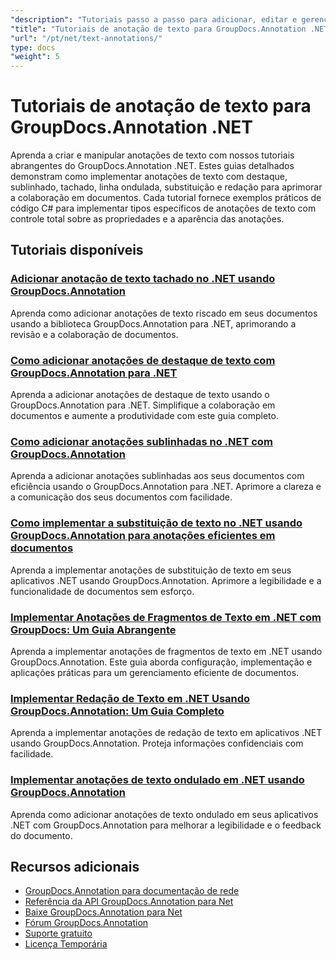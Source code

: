 ```yaml
---
"description": "Tutoriais passo a passo para adicionar, editar e gerenciar anotações de texto em documentos usando o GroupDocs.Annotation for .NET."
"title": "Tutoriais de anotação de texto para GroupDocs.Annotation .NET"
"url": "/pt/net/text-annotations/"
type: docs
"weight": 5
---
```


# Tutoriais de anotação de texto para GroupDocs.Annotation .NET

Aprenda a criar e manipular anotações de texto com nossos tutoriais abrangentes do GroupDocs.Annotation .NET. Estes guias detalhados demonstram como implementar anotações de texto com destaque, sublinhado, tachado, linha ondulada, substituição e redação para aprimorar a colaboração em documentos. Cada tutorial fornece exemplos práticos de código C# para implementar tipos específicos de anotações de texto com controle total sobre as propriedades e a aparência das anotações.

## Tutoriais disponíveis

### [Adicionar anotação de texto tachado no .NET usando GroupDocs.Annotation](./add-text-strikeout-annotation-dotnet-groupdocs/)
Aprenda como adicionar anotações de texto riscado em seus documentos usando a biblioteca GroupDocs.Annotation para .NET, aprimorando a revisão e a colaboração de documentos.

### [Como adicionar anotações de destaque de texto com GroupDocs.Annotation para .NET](./groupdocs-annotation-net-text-highlight/)
Aprenda a adicionar anotações de destaque de texto usando o GroupDocs.Annotation para .NET. Simplifique a colaboração em documentos e aumente a produtividade com este guia completo.

### [Como adicionar anotações sublinhadas no .NET com GroupDocs.Annotation](./add-underline-annotations-dotnet-groupdocs/)
Aprenda a adicionar anotações sublinhadas aos seus documentos com eficiência usando o GroupDocs.Annotation para .NET. Aprimore a clareza e a comunicação dos seus documentos com facilidade.

### [Como implementar a substituição de texto no .NET usando GroupDocs.Annotation para anotações eficientes em documentos](./implement-text-replacement-net-groupdocs-annotation/)
Aprenda a implementar anotações de substituição de texto em seus aplicativos .NET usando GroupDocs.Annotation. Aprimore a legibilidade e a funcionalidade de documentos sem esforço.

### [Implementar Anotações de Fragmentos de Texto em .NET com GroupDocs: Um Guia Abrangente](./implement-text-fragment-annotations-net-groupdocs/)
Aprenda a implementar anotações de fragmentos de texto em .NET usando GroupDocs.Annotation. Este guia aborda configuração, implementação e aplicações práticas para um gerenciamento eficiente de documentos.

### [Implementar Redação de Texto em .NET Usando GroupDocs.Annotation: Um Guia Completo](./implement-text-redaction-dotnet-groupdocs-annotation/)
Aprenda a implementar anotações de redação de texto em aplicativos .NET usando GroupDocs.Annotation. Proteja informações confidenciais com facilidade.

### [Implementar anotações de texto ondulado em .NET usando GroupDocs.Annotation](./implement-squiggly-annotations-net-groupdocs/)
Aprenda como adicionar anotações de texto ondulado em seus aplicativos .NET com GroupDocs.Annotation para melhorar a legibilidade e o feedback do documento.

## Recursos adicionais

- [GroupDocs.Annotation para documentação de rede](https://docs.groupdocs.com/annotation/net/)
- [Referência da API GroupDocs.Annotation para Net](https://reference.groupdocs.com/annotation/net/)
- [Baixe GroupDocs.Annotation para Net](https://releases.groupdocs.com/annotation/net/)
- [Fórum GroupDocs.Annotation](https://forum.groupdocs.com/c/annotation)
- [Suporte gratuito](https://forum.groupdocs.com/)
- [Licença Temporária](https://purchase.groupdocs.com/temporary-license/)